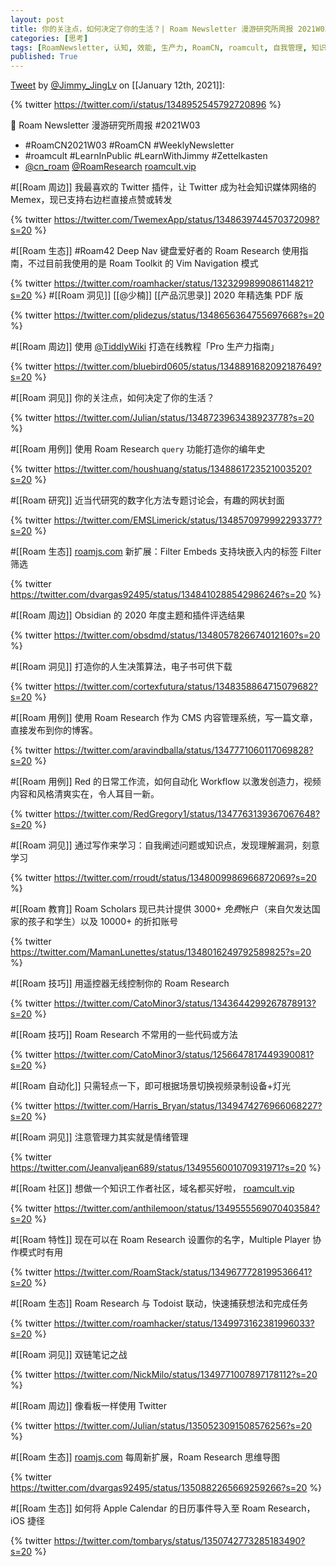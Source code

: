 ```yaml
---
layout: post
title: 你的关注点，如何决定了你的生活？| Roam Newsletter 漫游研究所周报 2021W03
categories: [思考]
tags: [RoamNewsletter, 认知, 效能, 生产力, RoamCN, roamcult, 自我管理, 知识创造, RoamResearch]
published: True
---
```


[Tweet](https://twitter.com/i/status/1348952545792720896) by [@Jimmy_JingLv](https://twitter.com/Jimmy_JingLv) on [[January 12th, 2021]]:

{% twitter https://twitter.com/i/status/1348952545792720896 %}

📮 Roam Newsletter 漫游研究所周报 #2021W03

- #RoamCN2021W03 #RoamCN #WeeklyNewsletter
- #roamcult #LearnInPublic #LearnWithJimmy #Zettelkasten
- [@cn_roam](https://twitter.com/cn_roam) [@RoamResearch](https://twitter.com/RoamResearch) [roamcult.vip](http://roamcult.vip)

#[[Roam 周边]] 我最喜欢的 Twitter 插件，让 Twitter 成为社会知识媒体网络的 Memex，现已支持右边栏直接点赞或转发

{% twitter https://twitter.com/TwemexApp/status/1348639744570372098?s=20 %}

#[[Roam 生态]] #Roam42 Deep Nav 键盘爱好者的 Roam Research 使用指南，不过目前我使用的是 Roam Toolkit 的
Vim Navigation 模式

{% twitter https://twitter.com/roamhacker/status/1323299899086114821?s=20 %}
#[[Roam 洞见]] [[@少楠]] [[产品沉思录]] 2020 年精选集 PDF 版

{% twitter https://twitter.com/plidezus/status/1348656364755697668?s=20 %}

#[[Roam 周边]] 使用 [@TiddlyWiki](https://twitter.com/TiddlyWiki) 打造在线教程「Pro 生产力指南」

{% twitter https://twitter.com/bluebird0605/status/1348891682092187649?s=20 %}

#[[Roam 洞见]] 你的关注点，如何决定了你的生活？

{% twitter https://twitter.com/Julian/status/1348723963438923778?s=20 %}

#[[Roam 用例]] 使用 Roam Research `query` 功能打造你的编年史

{% twitter https://twitter.com/houshuang/status/1348861723521003520?s=20 %}

#[[Roam 研究]] 近当代研究的数字化方法专题讨论会，有趣的网状封面

{% twitter https://twitter.com/EMSLimerick/status/1348570979992293377?s=20 %}

#[[Roam 生态]] [roamjs.com](http://roamjs.com) 新扩展：Filter Embeds 支持块嵌入内的标签 Filter 筛选

{% twitter https://twitter.com/dvargas92495/status/1348410288542986246?s=20 %}

#[[Roam 周边]] Obsidian 的 2020 年度主题和插件评选结果

{% twitter https://twitter.com/obsdmd/status/1348057826674012160?s=20 %}

#[[Roam 洞见]] 打造你的人生决策算法，电子书可供下载

{% twitter https://twitter.com/cortexfutura/status/1348358864715079682?s=20 %}

#[[Roam 用例]] 使用 Roam Research 作为 CMS 内容管理系统，写一篇文章，直接发布到你的博客。

{% twitter https://twitter.com/aravindballa/status/1347771060117069828?s=20 %}

#[[Roam 用例]] Red 的日常工作流，如何自动化 Workflow 以激发创造力，视频内容和风格清爽实在，令人耳目一新。

{% twitter https://twitter.com/RedGregory1/status/1347763139367067648?s=20 %}

#[[Roam 洞见]] 通过写作来学习：自我阐述问题或知识点，发现理解漏洞，刻意学习

{% twitter https://twitter.com/rroudt/status/1348009986966872069?s=20 %}

#[[Roam 教育]] Roam Scholars 现已共计提供 3000+ *免费*帐户（来自欠发达国家的孩子和学生）以及 10000+ 的折扣账号

{% twitter https://twitter.com/MamanLunettes/status/1348016249792589825?s=20 %}

#[[Roam 技巧]] 用遥控器无线控制你的 Roam Research

{% twitter https://twitter.com/CatoMinor3/status/1343644299267878913?s=20 %}

#[[Roam 技巧]] Roam Research 不常用的一些代码或方法

{% twitter https://twitter.com/CatoMinor3/status/1256647817449390081?s=20 %}

#[[Roam 自动化]] 只需轻点一下，即可根据场景切换视频录制设备+灯光

{% twitter https://twitter.com/Harris_Bryan/status/1349474276966068227?s=20 %}

#[[Roam 洞见]] 注意管理力其实就是情绪管理

{% twitter https://twitter.com/Jeanvaljean689/status/1349556001070931971?s=20 %}

#[[Roam 社区]] 想做一个知识工作者社区，域名都买好啦， [roamcult.vip](http://roamcult.vip)

{% twitter https://twitter.com/anthilemoon/status/1349555569070403584?s=20 %}

#[[Roam 特性]] 现在可以在 Roam Research 设置你的名字，Multiple Player 协作模式时有用

{% twitter https://twitter.com/RoamStack/status/1349677728199536641?s=20 %}

#[[Roam 生态]] Roam Research 与 Todoist 联动，快速捕获想法和完成任务

{% twitter https://twitter.com/roamhacker/status/1349973162381996033?s=20 %}

#[[Roam 洞见]] 双链笔记之战

{% twitter https://twitter.com/NickMilo/status/1349771007897178112?s=20 %}

#[[Roam 周边]] 像看板一样使用 Twitter

{% twitter https://twitter.com/Julian/status/1350523091508576256?s=20 %}

#[[Roam 生态]] [roamjs.com](http://roamjs.com) 每周新扩展，Roam Research 思维导图

{% twitter https://twitter.com/dvargas92495/status/1350882265669259266?s=20 %}

#[[Roam 生态]] 如何将 Apple Calendar 的日历事件导入至 Roam Research，iOS 捷径

{% twitter https://twitter.com/tombarys/status/1350742773285183490?s=20 %}
